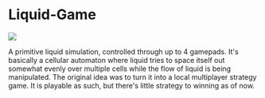# Liquid-Game

![](https://media.giphy.com/media/RbCl4aD3LPgzXnmXJ1/giphy.gif)

A primitive liquid simulation, controlled through up to 4 gamepads.
It's basically a cellular automaton where liquid tries to space itself out somewhat evenly over multiple cells while the flow of liquid is being manipulated.
The original idea was to turn it into a local multiplayer strategy game. It is playable as such, but there's little strategy to winning as of now.
